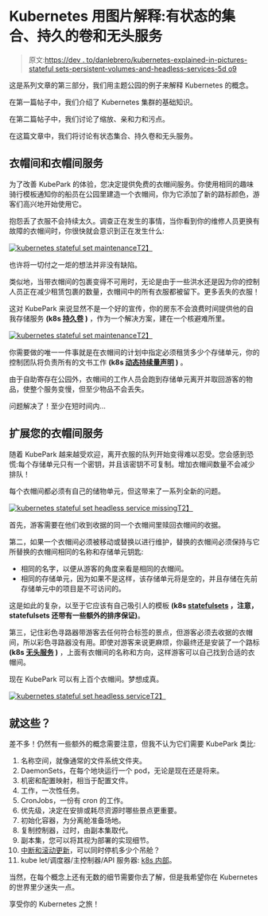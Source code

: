 # Kubernetes 用图片解释:有状态的集合、持久的卷和无头服务

> 原文:[https://dev . to/danlebrero/kubernetes-explained-in-pictures-stateful sets-persistent-volumes-and-headless-services-5d o9](https://dev.to/danlebrero/kubernetes-explained-in-pictures-statefulsets-persistent-volumes-and-headless-services-5do9)

这是系列文章的第三部分，我们用主题公园的例子来解释 Kubernetes 的概念。

在第一篇帖子中，我们介绍了 Kubernetes 集群的基础知识。

在第二篇帖子中，我们讨论了缩放、亲和力和污点。

在这篇文章中，我们将讨论有状态集合、持久卷和无头服务。

## [](#the-cloakroom-and-the-cloakroom-service)衣帽间和衣帽间服务

为了改善 KubePark 的体验，您决定提供免费的衣帽间服务。你使用相同的趣味骑行模板通知你的船员在公园里建造一个衣帽间，你为它添加了新的路标颜色，游客们高兴地开始使用它。

抱怨丢了衣服不会持续太久。调查正在发生的事情，当你看到你的维修人员更换有故障的衣帽间时，你很快就会意识到正在发生什么:

[![kubernetes stateful set maintenance](../Images/87ffab94b5112660330369428fc874ee.png "Kubernetes stateful set maintenance")T2】](https://res.cloudinary.com/practicaldev/image/fetch/s--uOZ6Dhhz--/c_limit%2Cf_auto%2Cfl_progressive%2Cq_auto%2Cw_880/https://danlebrero.com/images/blog/kubernetes-explained/kubernetes-stateful-set-maintenance.jpg)

也许将一切付之一炬的想法并非没有缺陷。

类似地，当带衣帽间的包裹变得不可用时，无论是由于一些洪水还是因为你的控制人员正在减少租赁包裹的数量，衣帽间中的所有衣服都被留下。更多丢失的衣服！

这对 KubePark 来说显然不是一个好的宣传，你的房东不会浪费时间提供他的自我存储服务 **(k8s [持久卷](https://cloud.google.com/kubernetes-engine/docs/concepts/persistent-volumes) )** ，作为一个解决方案，建在一个核避难所里。

[![kubernetes stateful set maintenance](../Images/6d9b7f7d73a77b33d13c7c116fe63efa.png "Kubernetes persistent volume")T2】](https://res.cloudinary.com/practicaldev/image/fetch/s--qAmbNjpR--/c_limit%2Cf_auto%2Cfl_progressive%2Cq_auto%2Cw_880/https://danlebrero.com/images/blog/kubernetes-explained/kubernetes-persistent-volume.jpg)

你需要做的唯一一件事就是在衣帽间的计划中指定必须租赁多少个存储单元，你的控制团队将负责所有的文书工作 **(k8s [动态持续量声明](https://kubernetes.io/docs/concepts/storage/persistent-volumes/) )** 。

由于自助寄存在公园外，衣帽间的工作人员会跑到存储单元离开并取回游客的物品，使整个服务变慢，但至少物品不会丢失。

问题解决了！至少在短时间内…

## [](#scaling-your-cloakroom-service)扩展您的衣帽间服务

随着 KubePark 越来越受欢迎，离开衣服的队列开始变得难以忍受。您会感到恐慌:每个存储单元只有一个密钥，并且该密钥不可复制。增加衣帽间数量不会减少排队！

每个衣帽间都必须有自己的储物单元，但这带来了一系列全新的问题。

[![kubernetes stateful set headless service missing](../Images/ebea6885b0b0500c0394c5b3dc405469.png "Kubernetes stateful set wrong instance")T2】](https://res.cloudinary.com/practicaldev/image/fetch/s--1z3wez0k--/c_limit%2Cf_auto%2Cfl_progressive%2Cq_auto%2Cw_880/https://danlebrero.com/images/blog/kubernetes-explained/kubernetes-stateful-set-wrong-instance.jpg)

首先，游客需要在他们收到收据的同一个衣帽间里赎回衣帽间的收据。

第二，如果一个衣帽间必须被移动或替换以进行维护，替换的衣帽间必须保持与它所替换的衣帽间相同的名称和存储单元钥匙:

*   相同的名字，以便从游客的角度来看是相同的衣帽间。
*   相同的存储单元，因为如果不是这样，该存储单元将是空的，并且存储在先前存储单元中的项目是不可访问的。

这是如此的复杂，以至于它应该有自己吸引人的模板 **(k8s [statefulsets](https://kubernetes.io/docs/concepts/workloads/controllers/statefulset/) ，注意，statefulsets 还带有一些额外的排序保证)**。

第三，记住彩色寻路器带游客去任何符合标签的景点，但游客必须去收据的衣帽间，所以彩色寻路器没有用。即使对游客来说更麻烦，你最终还是安装了一个路标 **(k8s [无头服务](https://kubernetes.io/docs/concepts/services-networking/service/#headless-services) )** ，上面有衣帽间的名称和方向，这样游客可以自己找到合适的衣帽间。

现在 KubePark 可以有上百个衣帽间。梦想成真。

[![kubernetes stateful set headless service](../Images/a54452e9b311adcd8b5667eaed23c381.png "Kubernetes stateful set headless service")T2】](https://res.cloudinary.com/practicaldev/image/fetch/s--99iHpEqB--/c_limit%2Cf_auto%2Cfl_progressive%2Cq_auto%2Cw_880/https://danlebrero.com/images/blog/kubernetes-explained/kubernetes-stateful-set-final.jpg)

## [](#is-that-all)就这些？

差不多！仍然有一些额外的概念需要注意，但我不认为它们需要 KubePark 类比:

1.  名称空间，就像通常的文件系统文件夹。
2.  DaemonSets，在每个地块运行一个 pod，无论是现在还是将来。
3.  机密和配置映射，相当于配置文件。
4.  工作，一次性任务。
5.  CronJobs，一份有 cron 的工作。
6.  优先级，决定在安排或耗尽资源时哪些景点更重要。
7.  初始化容器，为分离舱准备场地。
8.  复制控制器，过时，由副本集取代。
9.  副本集，您可以将其视为部署的实现细节。
10.  [中断和滚动更新](https://kubernetes.io/docs/concepts/workloads/pods/disruptions/)，可以同时停机多少个吊舱？
11.  kube let/调度器/主控制器/API 服务器: [k8s 内部](https://jvns.ca/blog/2017/06/04/learning-about-kubernetes/)。

当然，在每个概念上还有无数的细节需要你去了解，但是我希望你在 Kubernetes 的世界里少迷失一点。

享受你的 Kubernetes 之旅！